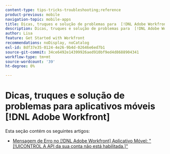 ```yaml
---
content-type: tips-tricks-troubleshooting;reference
product-previous: mobile
navigation-topic: mobile-apps
title: Dicas, truques e solução de problemas para  [!DNL Adobe Workfront] aplicativos móveis
description: Dicas, truques e solução de problemas para  [!DNL Adobe Workfront] aplicativos móveis
author: Lisa
feature: Get Started with Workfront
recommendations: noDisplay, noCatalog
exl-id: 8df37e35-0124-4e26-9b4d-02646e6ed7b1
source-git-commit: 34ce6492e14399926aed910bf9ed4d8688904341
workflow-type: tm+mt
source-wordcount: '39'
ht-degree: 0%

---
```


# Dicas, truques e solução de problemas para aplicativos móveis [!DNL Adobe Workfront]

Esta seção contém os seguintes artigos:

* [Mensagem de Erro no [!DNL Adobe Workfront] Aplicativo Móvel: &quot;[!UICONTROL A API da sua conta não está habilitada.]&quot;](../../../workfront-basics/mobile-apps/tips-tricks-and-troubleshooting/error-message-on-mobile-app.md)

